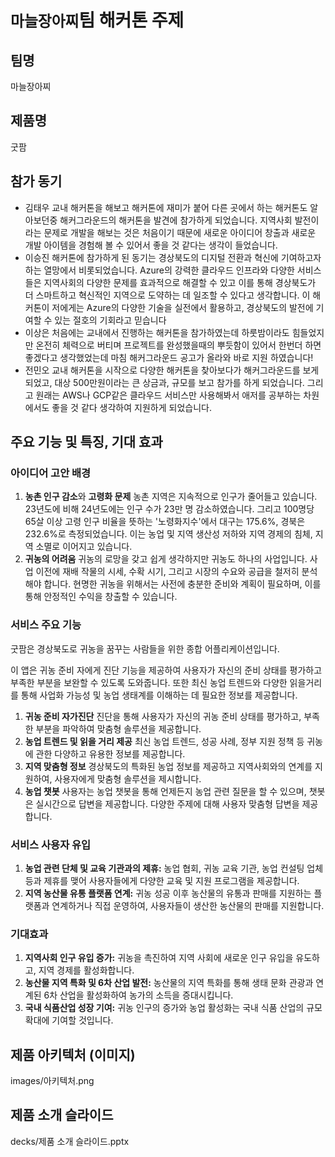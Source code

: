 # `마늘장아찌`팀 해커톤 주제

## 팀명
마늘장아찌

## 제품명
굿팜

## 참가 동기
- 김태우 
교내 해커톤을 해보고 해커톤에 재미가 붙어 다른 곳에서 하는 해커톤도 알아보던중 해커그라운드의 해커톤을 발견에 참가하게 되었습니다. 지역사회 발전이라는 문제로 개발을 해보는 것은 처음이기 때문에 새로운 아이디어 창출과 새로운 개발 아이템을 경험해 볼 수 있어서 좋을 것 같다는 생각이 들었습니다.
- 이승진 
해커톤에 참가하게 된 동기는 경상북도의 디지털 전환과 혁신에 기여하고자 하는 열망에서 비롯되었습니다. Azure의 강력한 클라우드 인프라와 다양한 서비스들은 지역사회의 다양한 문제를 효과적으로 해결할 수 있고 이를 통해 경상북도가 더 스마트하고 혁신적인 지역으로 도약하는 데 일조할 수 있다고 생각합니다. 이 해커톤이 저에게는 Azure의 다양한 기술을 실전에서 활용하고, 경상북도의 발전에 기여할 수 있는 절호의 기회라고 믿습니다
- 이상은
처음에는 교내에서 진행하는 해커톤을 참가하였는데 하룻밤이라도 힘들었지만 온전히 체력으로 버티며 프로젝트를 완성했을때의 뿌듯함이 있어서 한번더 하면 좋겠다고 생각했었는데 마침 해커그라운드 공고가 올라와 바로 지원 하였습니다!
- 전민오
교내 해커톤을 시작으로 다양한 해커톤을 찾아보다가 해커그라운드를 보게 되었고, 대상 500만원이라는 큰 상금과, 규모를 보고 참가를 하게 되었습니다. 그리고 원래는 AWS나 GCP같은 클라우드 서비스만 사용해봐서 애저를 공부하는 차원에서도 좋을 것 같다 생각하여 지원하게 되었습니다.

## 주요 기능 및 특징, 기대 효과
### **아이디어 고안 배경**

1. **농촌 인구 감소**와 **고령화 문제**
농촌 지역은 지속적으로 인구가 줄어들고 있습니다. 23년도에 비해 24년도에는 인구 수가 23만 명 감소하였습니다. 그리고 100명당 65살 이상 고령 인구 비율을 뜻하는 '노령화지수'에서 대구는 175.6%, 경북은 232.6%로 측정되었습니다.  이는 농업 및 지역 생산성 저하와 지역 경제의 침체, 지역 소멸로 이어지고 있습니다. 
2. **귀농의 어려움**
귀농의 로망을 갖고 쉽게 생각하지만 귀농도 하나의 사업입니다. 사업 이전에 재배 작물의 시세, 수확 시기, 그리고 시장의 수요와 공급을 철저히 분석해야 합니다. 현명한 귀농을 위해서는 사전에 충분한 준비와 계획이 필요하며, 이를 통해 안정적인 수익을 창출할 수 있습니다.

### **서비스 주요 기능**

굿팜은 경상북도로 귀농을 꿈꾸는 사람들을 위한 종합 어플리케이션입니다. 

이 앱은 귀농 준비 자에게 진단 기능을 제공하여 사용자가 자신의 준비 상태를 평가하고 부족한 부분을 보완할 수 있도록 도와줍니다. 또한 최신 농업 트렌드와 다양한 읽을거리를 통해 사업화 가능성 및 농업 생태계를 이해하는 데 필요한 정보를 제공합니다.

1. **귀농 준비 자가진단**
진단을 통해 사용자가 자신의 귀농 준비 상태를 평가하고, 부족한 부분을 파악하여 맞춤형 솔루션을 제공합니다.
2. **농업 트렌드 및 읽을 거리 제공**
최신 농업 트렌드, 성공 사례, 정부 지원 정책 등 귀농에 관한 다양하고 유용한 정보를 제공합니다.
3. **지역 맞춤형 정보**
경상북도의 특화된 농업 정보를 제공하고 지역사회와의 연계를 지원하여, 사용자에게 맞춤형 솔루션을 제시합니다.
4. **농업 챗봇**
사용자는 농업 챗봇을 통해 언제든지 농업 관련 질문을 할 수 있으며, 챗봇은 실시간으로 답변을 제공합니다. 다양한 주제에 대해 사용자 맞춤형 답변을 제공합니다.

### **서비스 사용자 유입**

1. **농업 관련 단체 및 교육 기관과의 제휴:** 농업 협회, 귀농 교육 기관, 농업 컨설팅 업체 등과 제휴를 맺어 사용자들에게 다양한 교육 및 지원 프로그램을 제공합니다.
2. **지역 농산물 유통 플랫폼 연계:** 귀농 성공 이후 농산물의 유통과 판매를 지원하는 플랫폼과 연계하거나 직접 운영하여, 사용자들이 생산한 농산물의 판매를 지원합니다.

### **기대효과**

1. **지역사회 인구 유입 증가:** 귀농을 촉진하여 지역 사회에 새로운 인구 유입을 유도하고, 지역 경제를 활성화합니다.
2. **농산물 지역 특화 및 6차 산업 발전:** 농산물의 지역 특화를 통해 생태 문화 관광과 연계된 6차 산업을 활성화하여 농가의 소득을 증대시킵니다.
3. **국내 식품산업 성장 기여:** 귀농 인구의 증가와 농업 활성화는 국내 식품 산업의 규모 확대에 기여할 것입니다.

## 제품 아키텍처 (이미지)
images/아키텍처.png

## 제품 소개 슬라이드
decks/제품 소개 슬라이드.pptx
